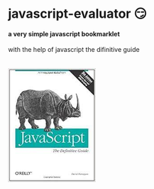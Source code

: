 # javascript-evaluator 😏                      
#### a very simple javascript bookmarklet 
 
with the help of javascript the difinitive guide<br/><br/><br/>
![difinitive guide](download.jpg)
